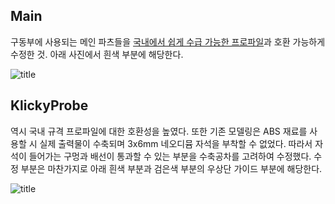 ## Main

구동부에 사용되는 메인 파츠들을 [국내에서 쉽게 수급 가능한 프로파일](https://www.profileok.com/shop/item.php?it_id=1000000004)과 호환 가능하게 수정한 것. 아래 사진에서 흰색 부분에 해당한다.

![title](https://user-images.githubusercontent.com/90170053/148332805-bc1bdbc9-2d99-4025-8990-0141807bf65d.jpg)

## KlickyProbe

역시 국내 규격 프로파일에 대한 호환성을 높였다. 또한 기존 모델링은 ABS 재료를 사용할 시 실제 출력물이 수축되며 3x6mm 네오디뮴 자석을 부착할 수 없었다. 따라서 자석이 들어가는 구멍과 배선이 통과할 수 있는 부분을 수축공차를 고려하여 수정했다. 수정 부분은 마찬가지로 아래 흰색 부분과 검은색 부분의 우상단 가이드 부분에 해당한다.

![title](https://user-images.githubusercontent.com/90170053/148403127-66a3f777-3be5-48bc-86ea-b3859be18ff7.jpg)
